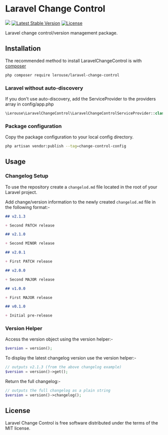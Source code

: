 # Laravel Change Control

<a href="https://packagist.org/packages/lerouse/laravel-change-control"><img src="https://github.com/lerouse/laravel-change-control/actions/workflows/php.yml/badge.svg"></a>
<a href="https://packagist.org/packages/lerouse/laravel-change-control"><img src="https://img.shields.io/packagist/v/lerouse/laravel-change-control" alt="Latest Stable Version"></a>
<a href="https://packagist.org/packages/lerouse/laravel-change-control"><img src="https://img.shields.io/packagist/l/lerouse/laravel-change-control" alt="License"></a>

Laravel change control/version management package.

## Installation

The recommended method to install LaravelChangeControl is with [composer](https://getcomposer.org)

```bash
php composer require lerouse/laravel-change-control
```

### Laravel without auto-discovery

If you don't use auto-discovery, add the ServiceProvider to the providers array in config/app.php

```php
\Lerouse\LaravelChangeControl\LaravelChangeControlServiceProvider::class,
```

### Package configuration

Copy the package configuration to your local config directory.

```bash
php artisan vendor:publish --tag=change-control-config
```

## Usage

### Changelog Setup

To use the repository create a ```changelod.md``` file located in the root of your Laravel project.

Add change/version information to the newly created ```changelod.md``` file in the following format:-

```markdown
## v2.1.3

+ Second PATCH release

## v2.1.0

+ Second MINOR release

## v2.0.1

+ First PATCH release

## v2.0.0

+ Second MAJOR release

## v1.0.0

+ First MAJOR release

## v0.1.0

+ Initial pre-release
```

### Version Helper

Access the version object using the version helper:-

````php
$version = version();
````

To display the latest changelog version use the version helper:-

````php
// outputs v2.1.3 (from the above changelog example)
$version = version()->get();
````

Return the full changelog:-

````php
// outputs the full changelog as a plain string
$version = version()->changelog();
````

## License

Laravel Change Control is free software distributed under the terms of the MIT license.
